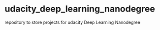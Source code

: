 # udacity_deep_learning_nanodegree
repository to store projects for udacity Deep Learning Nanodegree
